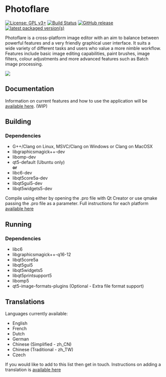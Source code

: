 # Photoflare

[![License: GPL v3+](https://img.shields.io/badge/License-GPL-yellowgreen.svg)](https://www.gnu.org/licenses/gpl-3.0)
[![Build Status](https://travis-ci.org/PhotoFlare/photoflare.svg?branch=master)](https://travis-ci.org/PhotoFlare/photoflare)
[![GitHub release](https://img.shields.io/badge/Release-1.6.1-green.svg)](https://github.com/PhotoFlare/photoflare/releases)
[![latest packaged version(s)](https://repology.org/badge/latest-versions/photoflare.svg)](https://repology.org/project/photoflare/versions)

Photoflare is a cross-platform image editor with an aim to balance between powerful features and a very friendly graphical user interface. It suits a wide variety of different tasks and users who value a more nimble workflow. Features include basic image editing capabilities, paint brushes, image filters, colour adjustments and more advanced features such as Batch image processing.

<img src="https://photoflare.io/wp-content/uploads/2018/03/CrossPlatform2.png">

## Documentation
Information on current features and how to use the application will be 
<a href="https://photoflare.github.io/photoflare/">available here</a>. (WIP)

## Building

### Dependencies
- G++/Clang on Linux, MSVC/Clang on Windows or Clang on MacOSX
- libgraphicsmagick++-dev
- libomp-dev
- qt5-default (Ubuntu only)  
**or**
- libc6-dev
- libqt5core5a-dev
- libqt5gui5-dev
- libqt5widgets5-dev

Compile using either by opening the .pro file with Qt Creator or use qmake passing the .pro file as a parameter. Full instructions for each platform <a href="https://photoflare.io/contributing/building-the-source/">available here</a>

## Running

### Dependencies
- libc6
- libgraphicsmagick++-q16-12
- libqt5core5a
- libqt5gui5
- libqt5widgets5
- libqt5printsupport5
- libomp5
- qt5-image-formats-plugins (Optional - Extra file format support)

## Translations
Languages currently available:

- English
- French
- Dutch
- German
- Chinese (Simplified - zh_CN)
- Chinese (Traditional - zh_TW)
- Czech

If you would like to add to this list then get in touch. Instructions on adding a translation is <a href="https://photoflare.io/contributing/translations/">available here</a>

